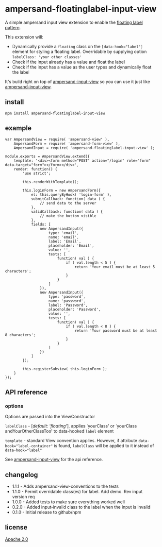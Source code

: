 # ampersand-floatinglabel-input-view

A simple ampersand input view extension to enable the [floating label pattern](http://bradfrost.com/blog/post/float-label-pattern/).

This extension will:

- Dynamically provide a `floating` class on the `[data-hook="label"]` element for styling a floating label.  Overridable by supplying option `labelClass: 'your other classes'`
- Check if the input already has a value and float the label
- Check if the input has a value as the user types and dynamically float the label

It's build right on top of [ampersand-input-view](https://github.com/ampersandjs/ampersand-input-view) so you can use it just like [ampersand-input-view](https://github.com/ampersandjs/ampersand-input-view).

## install

```
npm install ampersand-floatinglabel-input-view
```

## example

```
var AmpersandView = require( 'ampersand-view' ),
    AmpersandForm = require( 'ampersand-form-view' ),
    AmpersandInput = require( 'ampersand-floatinglabel-input-view' );

module.exports = AmpersandView.extend({
    template: '<div><form method="POST" action="/login" role="form" data-target="form"></form></div>',
    render: function() {
        'use strict';

        this.renderWithTemplate();

        this.loginForm = new AmpersandForm({
            el: this.queryByHook( 'login-form' ),
            submitCallback: function( data ) {
                // send data to the server
            },
            validCallback: function( data ) {
                // make the button visible
            },
            fields: [
                new AmpersandInput({
                    type: 'email',
                    name: 'email',
                    label: 'Email',
                    placeholder: 'Email',
                    value: '',
                    tests: [
                        function( val ) {
                            if ( val.length < 5 ) {
                                return 'Your email must be at least 5 characters';
                            }
                        }
                    ]
                }),
                new AmpersandInput({
                    type: 'password',
                    name: 'password',
                    label: 'Password',
                    placeholder: 'Password',
                    value: '',
                    tests: [
                        function( val ) {
                            if ( val.length < 8 ) {
                                return 'Your password must be at least 8 characters';
                            }
                        }
                    ]
                })
            ]
        });

        this.registerSubview( this.loginForm );
    }
});
```

## API reference

### options
Options are passed into the ViewConstructor

`labelClass` - [*default: 'floating'*], applies 'yourClass' or 'yourClass andYourOtherClassToo' to data-hooked `label` element

`template` - standard View convention applies.  However, if attribute `data-hook="label-container"` is found, `labelClass` will be applied to it instead of `data-hook="label"`

See [ampersand-input-view](https://github.com/ampersandjs/ampersand-input-view#api-reference) for the api reference.

## changelog

- 1.1.1 - Adds ampersand-view-conventions to the tests
- 1.1.0 - Permit overridable class(es) for label.  Add demo.  Rev input version req
- 1.0.0 - Added tests to make sure everything worked well
- 0.2.0 - Added input-invalid class to the label when the input is invalid
- 0.1.0 - Initial release to github/npm

## license

[Apache 2.0]( LICENSE.md )
